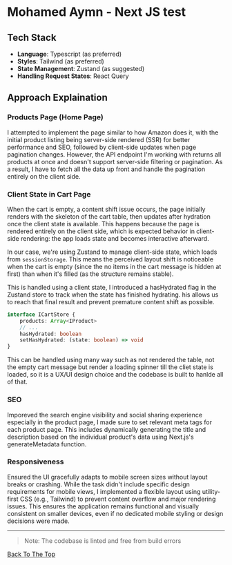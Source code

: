 # <span id="top">Mohamed Aymn - Next JS test</span>

## Tech Stack
- **Language**: Typescript (as preferred)
- **Styles**: Tailwind (as preferred)
- **State Management**: Zustand (as suggested)
- **Handling Request States**: React Query

## Approach Explaination

### Products Page (Home Page)

I attempted to implement the page similar to how Amazon does it, with the initial product listing being server-side rendered (SSR) for better performance and SEO, followed by client-side updates when page pagination changes. However, the API endpoint I'm working with returns all products at once and doesn't support server-side filtering or pagination. As a result, I have to fetch all the data up front and handle the pagination entirely on the client side.


### Client State in Cart Page

When the cart is empty, a content shift issue occurs, the page initially renders with the skeleton of the cart table, then updates after hydration once the client state is available. This happens because the page is rendered entirely on the client side, which is expected behavior in client-side rendering: the app loads state and becomes interactive afterward.

In our case, we're using Zustand to manage client-side state, which loads from `sessionStorage`. This means the perceived layout shift is noticeable when the cart is empty (since the no items in the cart message is hidden at first) than when it's filled (as the structure remains stable).

This is handled using a client state, I introduced a hasHydrated flag in the Zustand store to track when the state has finished hydrating. his allows us to reach that final result and prevent premature content shift as possible.

```ts
interface ICartStore {
    products: Array<IProduct>
    // ...
    hasHydrated: boolean
    setHasHydrated: (state: boolean) => void
}
```

This can be handled using many way such as not rendered the table, not the empty cart message but render a loading spinner till the cliet state is loaded, so it is a UX/UI design choice and the codebase is built to hanlde all of that.

### SEO
Imporeved the search engine visibility and social sharing experience especially in the product page, I made sure to set relevant meta tags for each product page. This includes dynamically generating the title and description based on the individual product's data using Next.js's generateMetadata function.

### Responsiveness

Ensured the UI gracefully adapts to mobile screen sizes without layout breaks or crashing. While the task didn't include specific design requirements for mobile views, I implemented a flexible layout using utility-first CSS (e.g., Tailwind) to prevent content overflow and major rendering issues. This ensures the application remains functional and visually consistent on smaller devices, even if no dedicated mobile styling or design decisions were made.


---

> Note: The codebase is linted and free from build errors

[Back To The Top](#top)
